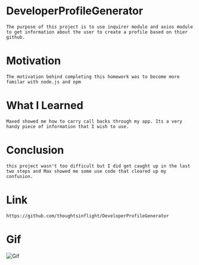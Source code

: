# DeveloperProfileGenerator
    The purpose of this project is to use inquirer module and axios module to get information about the user to create a profile based on thier github.
# Motivation
    The motivation behind completing this homework was to become more familar with node.js and npm
# What I Learned
    Maxed showed me how to carry call backs through my app. Its a very handy piece of information that I wish to use.
# Conclusion
    this project wasn't too difficult but I did get caught up in the last two steps and Max showed me some use code that cleared up my confusion.
# Link
    https://github.com/thoughtsinflight/DeveloperProfileGenerator
# Gif
![Gif](./assets/project.gif)